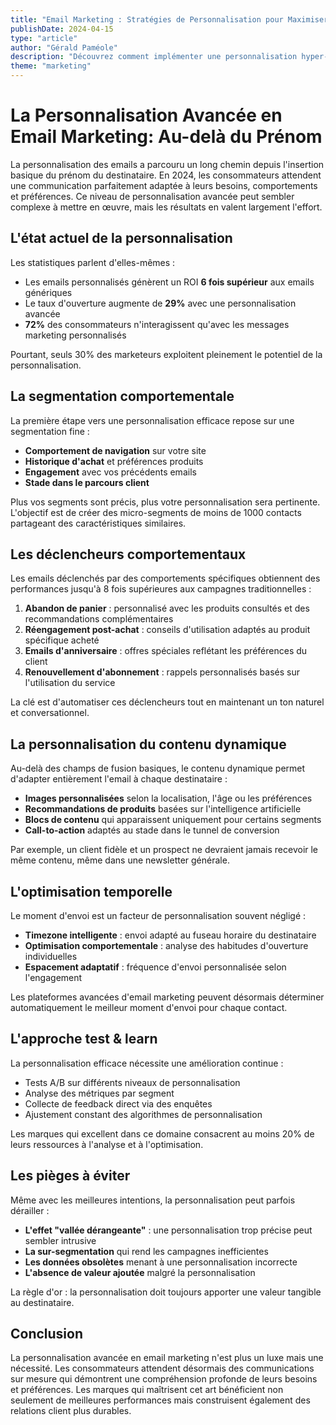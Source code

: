 ```yaml
---
title: "Email Marketing : Stratégies de Personnalisation pour Maximiser l'Engagement"
publishDate: 2024-04-15
type: "article"
author: "Gérald Paméole"
description: "Découvrez comment implémenter une personnalisation hyper-ciblée dans vos campagnes d'email marketing pour augmenter significativement vos taux d'ouverture et de conversion."
theme: "marketing"
---
```


# La Personnalisation Avancée en Email Marketing: Au-delà du Prénom

La personnalisation des emails a parcouru un long chemin depuis l'insertion basique du prénom du destinataire. En 2024, les consommateurs attendent une communication parfaitement adaptée à leurs besoins, comportements et préférences. Ce niveau de personnalisation avancée peut sembler complexe à mettre en œuvre, mais les résultats en valent largement l'effort.

## L'état actuel de la personnalisation

Les statistiques parlent d'elles-mêmes :

- Les emails personnalisés génèrent un ROI **6 fois supérieur** aux emails génériques
- Le taux d'ouverture augmente de **29%** avec une personnalisation avancée
- **72%** des consommateurs n'interagissent qu'avec les messages marketing personnalisés

Pourtant, seuls 30% des marketeurs exploitent pleinement le potentiel de la personnalisation.

## La segmentation comportementale

La première étape vers une personnalisation efficace repose sur une segmentation fine :

- **Comportement de navigation** sur votre site
- **Historique d'achat** et préférences produits
- **Engagement** avec vos précédents emails
- **Stade dans le parcours client**

Plus vos segments sont précis, plus votre personnalisation sera pertinente. L'objectif est de créer des micro-segments de moins de 1000 contacts partageant des caractéristiques similaires.

## Les déclencheurs comportementaux

Les emails déclenchés par des comportements spécifiques obtiennent des performances jusqu'à 8 fois supérieures aux campagnes traditionnelles :

1. **Abandon de panier** : personnalisé avec les produits consultés et des recommandations complémentaires
2. **Réengagement post-achat** : conseils d'utilisation adaptés au produit spécifique acheté
3. **Emails d'anniversaire** : offres spéciales reflétant les préférences du client
4. **Renouvellement d'abonnement** : rappels personnalisés basés sur l'utilisation du service

La clé est d'automatiser ces déclencheurs tout en maintenant un ton naturel et conversationnel.

## La personnalisation du contenu dynamique

Au-delà des champs de fusion basiques, le contenu dynamique permet d'adapter entièrement l'email à chaque destinataire :

- **Images personnalisées** selon la localisation, l'âge ou les préférences
- **Recommandations de produits** basées sur l'intelligence artificielle
- **Blocs de contenu** qui apparaissent uniquement pour certains segments
- **Call-to-action** adaptés au stade dans le tunnel de conversion

Par exemple, un client fidèle et un prospect ne devraient jamais recevoir le même contenu, même dans une newsletter générale.

## L'optimisation temporelle

Le moment d'envoi est un facteur de personnalisation souvent négligé :

- **Timezone intelligente** : envoi adapté au fuseau horaire du destinataire
- **Optimisation comportementale** : analyse des habitudes d'ouverture individuelles
- **Espacement adaptatif** : fréquence d'envoi personnalisée selon l'engagement

Les plateformes avancées d'email marketing peuvent désormais déterminer automatiquement le meilleur moment d'envoi pour chaque contact.

## L'approche test & learn

La personnalisation efficace nécessite une amélioration continue :

- Tests A/B sur différents niveaux de personnalisation
- Analyse des métriques par segment
- Collecte de feedback direct via des enquêtes
- Ajustement constant des algorithmes de personnalisation

Les marques qui excellent dans ce domaine consacrent au moins 20% de leurs ressources à l'analyse et à l'optimisation.

## Les pièges à éviter

Même avec les meilleures intentions, la personnalisation peut parfois dérailler :

- **L'effet "vallée dérangeante"** : une personnalisation trop précise peut sembler intrusive
- **La sur-segmentation** qui rend les campagnes inefficientes
- **Les données obsolètes** menant à une personnalisation incorrecte
- **L'absence de valeur ajoutée** malgré la personnalisation

La règle d'or : la personnalisation doit toujours apporter une valeur tangible au destinataire.

## Conclusion

La personnalisation avancée en email marketing n'est plus un luxe mais une nécessité. Les consommateurs attendent désormais des communications sur mesure qui démontrent une compréhension profonde de leurs besoins et préférences. Les marques qui maîtrisent cet art bénéficient non seulement de meilleures performances mais construisent également des relations client plus durables.
